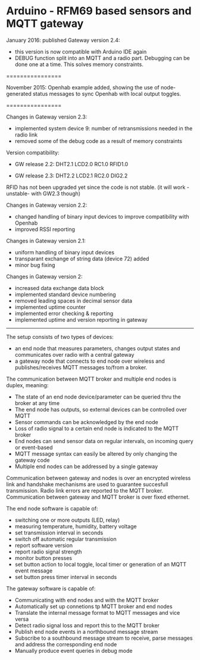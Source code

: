 Arduino - RFM69 based sensors and MQTT gateway 
================

January 2016: published Gateway version 2.4:
- this version is now compatible with Arduino IDE again
- DEBUG function split into an MQTT and a radio part. Debugging can be done one at a time. This solves memory constraints.

================

November 2015: Openhab example added, showing the use of node-generated status messages to sync Openhab with local output toggles. 

================

Changes in Gateway version 2.3:
- implemented system device 9: number of retransmissions needed in the radio link
- removed some of the debug code as a result of memory constraints

Version compatibility:

- GW release	2.2:	DHT2.1		LCD2.0		RC1.0		RFID1.0

- GW release	2.3:	DHT2.2		LCD2.1		RC2.0   DIG2.2	


RFID has not been upgraded yet since the code is not stable. (it will work -unstable- with GW2.3 though)

Changes in Gateway version 2.2:
- changed handling of binary input devices to improve compatibility with Openhab
- improved RSSI reporting


Changes in Gateway version 2.1:
- uniform handling of binary input devices
- transparant exchange of string data (device 72) added
- minor bug fixing

Changes in Gateway version 2:
- increased data exchange data block
- implemented standard device numbering
- removed leading spaces in decimal sensor data
- implemented uptime counter
- implemented error checking & reporting
- implemented uptime and version reporting in gateway

____________________________________________________________________________________________________________________
The setup consists of two types of devices:

- an end node that measures parameters, changes output states and communicates over radio with a central gateway
- a gateway node that connects to end node over wireless and publishes/receives MQTT messages to/from a broker.

The communication between MQTT broker and multiple end nodes is duplex, meaning:
- The state of an end node device/parameter can be queried thru the broker at any time
- The end node has outputs, so external devices can be controlled over MQTT
- Sensor commands can be acknowledged by the end node
- Loss of radio signal to a certain end node is indicated to the MQTT broker
- End nodes can send sensor data on regular intervals, on incoming query or event-based
- MQTT message syntax can easily be altered by only changing the gateway code
- Multiple end nodes can be addressed by a single gateway

Communication between gateway and nodes is over an encrypted wireless link and handshake mechanisms are used to guarantee succesfull transmission. Radio link errors are reported to the MQTT broker.
Communication between gateway and MQTT broker is over fixed ethernet.

The end node software is capable of:
- switching one or more outputs (LED, relay)
- measuring temperature, humidity, battery voltage
- set transmission interval in seconds
- switch off automatic regular transmission
- report software version
- report radio signal strength
- monitor button presses 
- set button action to local toggle, local timer or generation of an MQTT event message
- set button press timer interval in seconds

The gateway software is capable of:
- Communicating with end nodes and with the MQTT broker
- Automatically set up connetions tp MQTT broker and end nodes
- Translate the internal message format to MQTT messages and vice versa
- Detect radio signal loss and report this to the MQTT broker
- Publish end node events in a northbound message stream
- Subscribe to a southbound message stream to receive, parse messages and address the corresponding end node
- Manually produce event queries in debug mode

